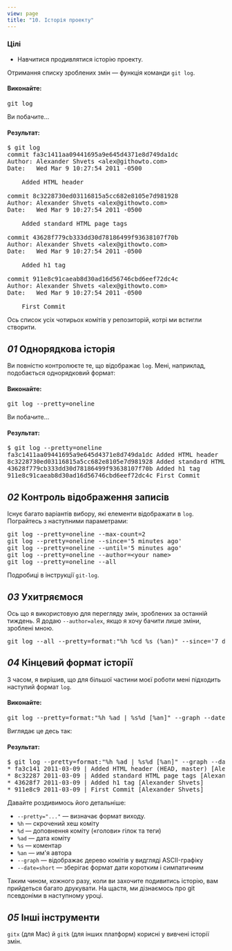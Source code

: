 ```yaml
---
view: page
title: "10. Історія проекту"
---
```


<h3>Цілі</h3>

<ul><li>Навчитися продивлятися історію проекту.</li></ul>

<p>Отримання списку зроблених змін — функція команди <code>git log</code>.</p>

<h4 class="h4-pre">Виконайте:</h4>

<pre class="instructions">git log</pre>

<p>Ви побачите…</p>

<h4 class="h4-pre">Результат:</h4>

<pre class="sample">$ git log
commit fa3c1411aa09441695a9e645d4371e8d749da1dc
Author: Alexander Shvets &lt;alex@githowto.com&gt;
Date:   Wed Mar 9 10:27:54 2011 -0500

    Added HTML header

commit 8c3228730ed03116815a5cc682e8105e7d981928
Author: Alexander Shvets &lt;alex@githowto.com&gt;
Date:   Wed Mar 9 10:27:54 2011 -0500

    Added standard HTML page tags

commit 43628f779cb333dd30d78186499f93638107f70b
Author: Alexander Shvets &lt;alex@githowto.com&gt;
Date:   Wed Mar 9 10:27:54 2011 -0500

    Added h1 tag

commit 911e8c91caeab8d30ad16d56746cbd6eef72dc4c
Author: Alexander Shvets &lt;alex@githowto.com&gt;
Date:   Wed Mar 9 10:27:54 2011 -0500

    First Commit</pre>

<p>Ось список усіх чотирьох комітів у репозиторій, котрі ми встигли створити.</p>

<h2><em>01</em> Однорядкова історія</h2>

<p>Ви повністю контролюєте те, що відображає <code>log</code>. Мені, наприклад, подобається однорядковий формат:</p>

<h4 class="h4-pre">Виконайте:</h4>

<pre class="instructions">git log --pretty=oneline</pre>

<p>Ви побачите…</p>

<h4 class="h4-pre">Результат:</h4>

<pre class="sample">$ git log --pretty=oneline
fa3c1411aa09441695a9e645d4371e8d749da1dc Added HTML header
8c3228730ed03116815a5cc682e8105e7d981928 Added standard HTML page tags
43628f779cb333dd30d78186499f93638107f70b Added h1 tag
911e8c91caeab8d30ad16d56746cbd6eef72dc4c First Commit</pre>

<h2><em>02</em> Контроль відображення записів</h2>

<p>Існує багато варіантів вибору, які елементи відображати в <code>log</code>. Пограйтесь з наступними параметрами:</p>

<pre class="instructions">git log --pretty=oneline --max-count=2
git log --pretty=oneline --since='5 minutes ago'
git log --pretty=oneline --until='5 minutes ago'
git log --pretty=oneline --author=&lt;your name&gt;
git log --pretty=oneline --all</pre>

<p>Подробиці в інструкції <code>git-log</code>.</p>

<h2><em>03</em> Ухитряємося</h2>

<p>Ось що я використовую для перегляду змін, зроблених за останній тиждень. Я додаю <code>--author=alex</code>, якщо я хочу бачити лише зміни, зроблені мною.</p>

<pre class="instructions">git log --all --pretty=format:"%h %cd %s (%an)" --since='7 days ago'</pre>

<h2><em>04</em> Кінцевий формат історії</h2>

<p>З часом, я вирішив, що для більшої частини моєї роботи мені підходить наступий формат <code>log</code>.</p>

<h4 class="h4-pre">Виконайте:</h4>

<pre class="instructions">git log --pretty=format:"%h %ad | %s%d [%an]" --graph --date=short</pre>

<p>Виглядає це десь так:</p>

<h4 class="h4-pre">Результат:</h4>

<pre class="sample">$ git log --pretty=format:"%h %ad | %s%d [%an]" --graph --date=short
* fa3c141 2011-03-09 | Added HTML header (HEAD, master) [Alexander Shvets]
* 8c32287 2011-03-09 | Added standard HTML page tags [Alexander Shvets]
* 43628f7 2011-03-09 | Added h1 tag [Alexander Shvets]
* 911e8c9 2011-03-09 | First Commit [Alexander Shvets]</pre>

<p>Давайте роздивимось його детальніше:</p>

<ul>
<li><code>--pretty="..."</code> — визначає формат виходу.</li>
<li><code>%h</code> — скрочений хеш коміту</li>
<li><code>%d</code> — доповнення коміту («голови» гілок та теги)</li>
<li><code>%ad</code> — дата коміту</li>
<li><code>%s</code> — коментар</li>
<li><code>%an</code> — им'я автора</li>
<li><code>--graph</code> — відображає дерево комітів у видгляді <span class="caps">ASCII</span>-графіку</li>
<li><code>--date=short</code> — зберігає формат дати коротким і симпатичним</li>
</ul>

<p>Таким чином, кожного разу, коли ви захочите подивитись історію, вам прийдеться багато друкувати. На щастя, ми дізнаємось про git псевдоніми в наступному уроці.</p>

<h2><em>05</em> Інші інструменти</h2>

<p><code>gitx</code> (для Mac) й <code>gitk</code> (для інших платформ) корисні у вивчені історії змін.</p>
